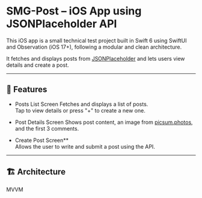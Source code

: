 # SMG-Post  – iOS App using JSONPlaceholder API

This iOS app is a small technical test project built in Swift 6 using SwiftUI and Observation (iOS 17+), following a modular and clean architecture.

It fetches and displays posts from [JSONPlaceholder](https://jsonplaceholder.typicode.com/) and lets users view details and create a post.

---

## 🧠 Features

- Posts List Screen 
  Fetches and displays a list of posts.  
  Tap to view details or press "+" to create a new one.

- Post Details Screen 
  Shows post content, an image from [picsum.photos](https://picsum.photos/), and the first 3 comments.

- Create Post Screen**  
  Allows the user to write and submit a post using the API.

---

## 🏗️ Architecture

MVVM
